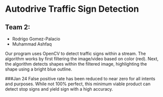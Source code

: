 # Autodrive Traffic Sign Detection
## Team 2: 
- Rodrigo Gomez-Palacio
- Muhammad Ashfaq

Our program uses OpenCV to detect traffic signs within a stream. The algorithm works by first filtering the image/video based on color (red). Next, the algorithm detects shapes within the filtered image, highlighting the shape using a bright blue outline.

###Jan 24
False positive rate has been reduced to near zero for all intents and purposes. While not 100% perfect, this minimum viable product can detect stop signs and yield sign with a high accuracy.
